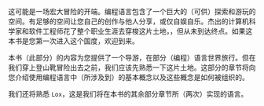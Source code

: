 这可能是一场宏大冒险的开端。编程语言包含了一个巨大的（可供）探索和游玩的空间。有足够的空间让您自己的创作与他人分享，或仅自娱自乐。杰出的计算机科学家和软件工程师花了整个职业生涯去穿梭这片土地，，但从未到达终点。如果这本书是您第一次进入这个国度，欢迎到来。

本书（此部分）的内容为您提供了一个导游，在部分（编程）语言世界旅行。但在我们穿上登山靴冒险出去之前，我们应该先熟悉一下这片土地。这部分的章节将向您介绍使用编程语言中（所涉及到）的基本概念以及这些概念是如何被组织的。

我们还将熟悉 `Lox`，这是我们将在本书的其余部分章节所（两次）实现的语言。